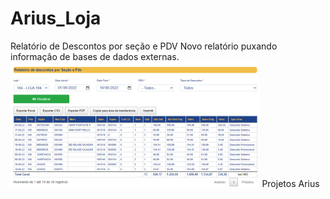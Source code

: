 # Arius_Loja
Relatório de Descontos por seção e PDV
Novo relatório puxando informação de bases de dados externas.
<img src="/rel_desconto_secao_pdv/Capturadetela.png" alt="img" height="200"/>
 Projetos Arius
